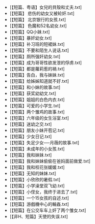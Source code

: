 * [【短篇、粤语】女兒的貝殼和丈夫.txt]
* [【短篇】 悲伤的幼女又被轮奸.txt]
* [【短篇】 北京银行的女孩.txt]
* [【短篇】 色魔和52名幼女.txt]
* [【短篇】QQ小妹.txt]
* [【短篇】暴奸幼女.txt]
* [【短篇】补习班的短裙妹.txt]
* [【短篇】不要和陌生人说话.txt]
* [【短篇】厕所强奸幼女.txt]
* [【短篇】成为哥哥性欲发泄的俘虏.txt]
* [【短篇】都是蘿莉惹的禍.txt]
* [【短篇】告白，我与妹妹.txt]
* [【短篇】给姊姊知道就不好.txt]
* [【短篇】和小妹的故事.txt]
* [【短篇】获奖幼幼文.txt]
* [【短篇】姐姐的白色内衣.txt]
* [【短篇】可爱的小学生.txt]
* [【短篇】两个雏鸡的故事.txt]
* [【短篇】六年级的女生浴室.txt]
* [【短篇】迷幼之交.txt]
* [【短篇】朋友小妹开苞记.txt]
* [【短篇】少女日记.txt]
* [【短篇】失足少女──月薇的故事.txt]
* [【短篇】未成年的小女孩.txt]
* [【短篇】我和妹妹.txt]
* [【短篇】我和妹妹偷偷在爸妈面前做爱.txt]
* [【短篇】我和校花张媛媛.txt]
* [【短篇】无知的妹妹.txt]
* [【短篇】小欣欣的暑假.txt]
* [【短篇】小学澡堂双飞幼.txt]
* [【短篇】小侄女，我终于进去了.txt]
* [【短篇】一个15女孩的自述.txt]
* [【短篇】游戲機中心的輪姦.txt]
* [【短篇】在公交车车上奸了两个雏女.txt]
* [【非H、短篇】天使的失误.txt]